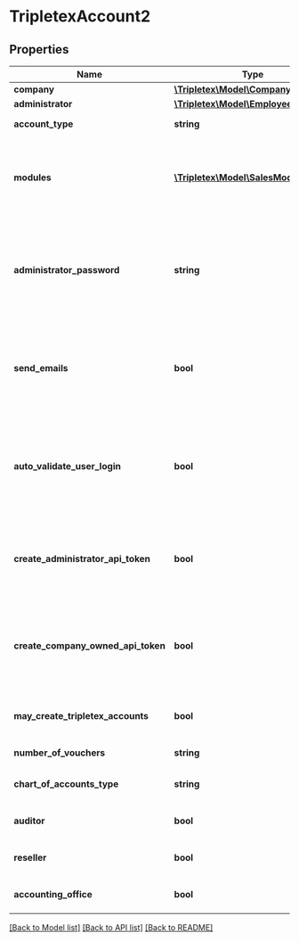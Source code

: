 # TripletexAccount2

## Properties
Name | Type | Description | Notes
------------ | ------------- | ------------- | -------------
**company** | [**\Tripletex\Model\Company**](Company.md) |  | 
**administrator** | [**\Tripletex\Model\Employee**](Employee.md) |  | [optional] 
**account_type** | **string** | Is this a test account or a paying account? | 
**modules** | [**\Tripletex\Model\SalesModuleDTO[]**](SalesModuleDTO.md) | Sales modules (functionality in the application) to activate for the newly created account. Some modules have extra costs. | 
**administrator_password** | **string** | Password for the administrator user to create. Not a part of the administrator employee object since this is a value that never can be read (it is salted and hashed before storing) | 
**send_emails** | **bool** | Should the regular creation emails be sent to the company created and its users? If false you probably want to set autoValidateUserLogin to true | [optional] [default to false]
**auto_validate_user_login** | **bool** | If true, the users created will be allowed to log in without validating their email address. ONLY USE THIS IF YOU ALREADY HAVE VALIDATED THE USER EMAILS. | [optional] [default to false]
**create_administrator_api_token** | **bool** | Create an API token for the administrator user for the consumer token used during this call. The token will be returned in the response. | [optional] [default to false]
**create_company_owned_api_token** | **bool** | Create an API token for the company to use to call their clients, only possible for accounting and auditor accounts. The token will be returned in the response. | [optional] [default to false]
**may_create_tripletex_accounts** | **bool** | Should the company we are creating be able to create new Tripletex accounts? | [optional] [default to false]
**number_of_vouchers** | **string** | Used to calculate prices. | 
**chart_of_accounts_type** | **string** | The chart of accounts to use for the new company | [optional] 
**auditor** | **bool** |  | [optional] [default to false]
**reseller** | **bool** |  | [optional] [default to false]
**accounting_office** | **bool** |  | [optional] [default to false]

[[Back to Model list]](../../README.md#documentation-for-models) [[Back to API list]](../../README.md#documentation-for-api-endpoints) [[Back to README]](../../README.md)

